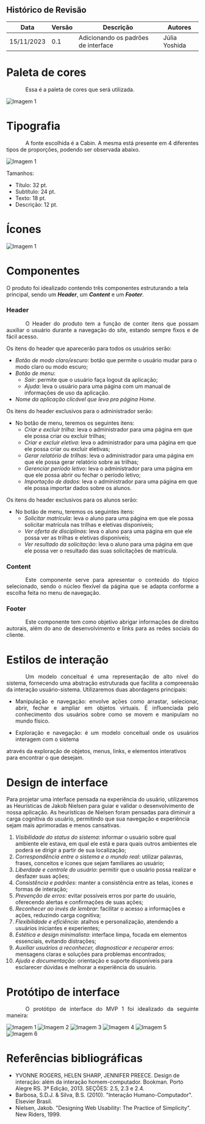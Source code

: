 ## Histórico de Revisão

| Data | Versão | Descrição | Autores |
| ---------- | ----------- | -------------- | -------------- |
| 15/11/2023 | 0.1 | Adicionando os padrões de interface | Júlia Yoshida |

# Paleta de cores
<p style="text-indent: 50px;text-align: justify;"> Essa é a paleta de cores que será utilizada. </p>

![Imagem 1](./images/paleta.png)

# Tipografia
<p style="text-indent: 50px;text-align: justify;"> A fonte escolhida é a Cabin. A mesma está presente em 4 diferentes tipos de proporções, podendo ser observada abaixo. </p>

![Imagem 1](./images/font.png)

Tamanhos:

- Título: 32 pt.
- Subtítulo: 24 pt.
- Texto: 18 pt.
- Descrição: 12 pt.

# Ícones
![Imagem 1](./images/icone.png)

# Componentes

O produto foi idealizado contendo três componentes estruturando a tela principal, sendo um ***Header***, um ***Content*** e um ***Footer***.

### Header

<p style="text-indent: 50px;text-align: justify;"> O Header do produto tem a função de conter itens que possam auxiliar o usuário durante a navegação do site, estando sempre fixos e de fácil acesso. </p>

Os itens do header que aparecerão para todos os usuários serão:

- *Botão de modo claro/escuro*: botão que permite o usuário mudar para o modo claro ou modo escuro;
- *Botão de menu*:
    - *Sair*: permite que o usuário faça logout da aplicação;
    - *Ajuda*: leva o usuário para uma página com um manual de informações de uso da aplicação.
- *Nome da aplicação clicável que leva pra página Home*.

Os itens do header exclusivos para o administrador serão:

- No botão de menu, teremos os seguintes itens:
    - *Criar e excluir trilha*: leva o administrador para uma página em que ele possa criar ou excluir trilhas;
    - *Criar e excluir eletiva*:  leva o administrador para uma página em que ele possa criar ou excluir eletivas;
    - *Gerar relatório de trilhas*: leva o administrador para uma página em que ele possa gerar relatório sobre as trilhas;
    - *Gerenciar período letivo*:  leva o administrador para uma página em que ele possa abrir ou fechar o período letivo;
    - *Importação de dados*:  leva o administrador para uma página em que ele possa importar dados sobre os alunos.

Os itens do header exclusivos para os alunos serão:

- No botão de menu, teremos os seguintes itens:
    - *Solicitar matrícula*:  leva o aluno para uma página em que ele possa solicitar matrícula nas trilhas e eletivas disponíveis;
    - *Ver oferta de disciplinas*: leva o aluno para uma página em que ele possa ver as trilhas e eletivas disponíveis;
    - *Ver resultado da solicitação*: leva o aluno para uma página em que ele possa ver o resultado das suas solicitações de matrícula.

### Content

<p style="text-indent: 50px;text-align: justify;"> Este componente serve para apresentar o conteúdo do tópico selecionado, sendo o núcleo flexível da página que se adapta conforme a escolha feita no menu de navegação. </p>

### Footer

<p style="text-indent: 50px;text-align: justify;"> Este componente tem como objetivo abrigar informações de direitos autorais, além do ano de desenvolvimento e links para as redes sociais do cliente. </p>

# Estilos de interação

<p style="text-indent: 50px;text-align: justify;"> Um modelo conceitual é uma representação de alto nível do sistema, fornecendo uma abstração estruturada que facilita a compreensão da interação usuário-sistema. Utilizaremos duas abordagens principais:</p>

-  <p style="text-align: justify;"> Manipulação e navegação: envolve ações como arrastar, selecionar, abrir, fechar e ampliar em objetos virtuais. É influenciada pelo conhecimento dos usuários sobre como se movem e manipulam no mundo físico.</p>
-  <p style="text-align: justify;">Exploração e navegação:  é um modelo conceitual onde os usuários interagem com o sistema
através da exploração de objetos, menus, links, e elementos interativos para encontrar o que desejam. </p>

# Design de interface

Para projetar uma interface pensada na experiência do usuário, utilizaremos as Heurísticas de Jakob Nielsen para guiar e validar o desenvolvimento de nossa aplicação. As heurísticas de Nielsen foram pensadas para diminuir a carga cognitiva do usuário, permitindo que sua navegação e experiência sejam mais aprimoradas e menos cansativas.

1. *Visibilidade do status do sistema*: informar o usuário sobre qual ambiente ele estava, em qual ele está e para quais outros ambientes ele poderá se dirigir a partir de sua localização;
2. *Correspondência entre o sistema e o mundo real*: utilizar palavras, frases, conceitos e ícones que sejam familiares ao usuário;
3. *Liberdade e controle do usuário*: permitir que o usuário possa realizar e desfazer suas ações;
4. *Consistência e padrões*: manter a consistência entre as telas, ícones e formas de interação;
5. *Prevenção de erros*: evitar possíveis erros por parte do usuário, oferecendo alertas e confirmações de suas ações;
6. *Reconhecer ao invés de lembrar*: facilitar o acesso a informações e ações, reduzindo carga cognitiva;
7. *Flexibilidade e eficiência*: atalhos e personalização, atendendo a usuários iniciantes e experientes;
8. *Estética e design minimalista*: interface limpa, focada em elementos essenciais, evitando distrações;
9. *Auxiliar usuários a reconhecer, diagnosticar e recuperar erros*: mensagens claras e soluções para problemas encontrados;
10. *Ajuda e documentação*: orientação e suporte disponíveis para esclarecer dúvidas e melhorar a experiência do usuário.

# Protótipo de interface

<p style="text-indent: 50px;text-align: justify;">O protótipo de interface do MVP 1 foi idealizado da seguinte maneira: </p>


![Imagem 1](./images/login.jpg)
![Imagem 2](./images/menu.jpg)
![Imagem 3](./images/add1.jpg)
![Imagem 4](./images/exclusao1.jpg)
![Imagem 5](./images/add2.jpg)
![Imagem 6](./images/exclusao2.jpg)

# Referências bibliográficas

- YVONNE ROGERS, HELEN SHARP, JENNIFER PREECE. Design de interação: além da interação homem-computador. Bookman. Porto Alegre RS. 3ª Edição, 2013. SEÇÕES: 2.5, 2.3 e 2.4.
- Barbosa, S.D.J. & Silva, B.S. (2010). "Interação Humano-Computador". Elsevier Brasil.
- Nielsen, Jakob. "Designing Web Usability: The Practice of Simplicity". New Riders, 1999.
